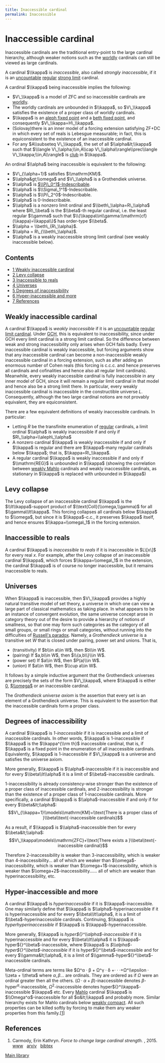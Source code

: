 ```yaml
---
title: Inaccessible cardinal
permalink: Inaccessible
---
```

# Inaccessible cardinal











  
Inaccessible cardinals are the traditional entry-point to the large
cardinal hierarchy, although weaker notions such as the
[worldly](/Worldly "Worldly")
cardinals can still be viewed as large cardinals.

A cardinal $\\kappa$ is *inaccessible*, also called *strongly
inaccessible*, if it is an
<a href="/Uncountable" class="mw-redirect" title="Uncountable">uncountable</a>
<a href="/Regular" class="mw-redirect" title="Regular">regular</a>
<a href="/Strong_limit" class="mw-redirect" title="Strong limit">strong limit</a>
cardinal.

A cardinal $\\kappa$ being inaccessible implies the following:

-   $V\_\\kappa$ is a model of ZFC and so inaccessible cardinals are
    [worldly](/Worldly "Worldly").
-   The worldly cardinals are unbounded in $\\kappa$, so $V\_\\kappa$
    satisfies the existence of a proper class of worldly cardinals.
-   $\\kappa$ is an
    <a href="/Aleph_fixed_point" class="mw-redirect" title="Aleph fixed point">aleph fixed point</a>
    and a
    <a href="/Beth_fixed_point" class="mw-redirect" title="Beth fixed point">beth fixed point</a>,
    and consequently $V\_\\kappa=H\_\\kappa$.
-   (Solovay)there is an inner model of a forcing extension satisfying
    ZF+DC in which every set of reals is Lebesgue measurable; in fact,
    this is equiconsistent to the existence of an inaccessible cardinal.
-   For any $A\\subseteq V\_\\kappa$, the set of all
    $\\alpha&lt;\\kappa$ such that $\\langle V\_\\alpha;\\in,A\\cap
    V\_\\alpha\\rangle\\prec\\langle V\_\\kappa;\\in,A\\rangle$ is
    [club](/Club "Club") in
    $\\kappa$.

An ordinal $\\alpha$ being inaccessible is equivalent to the following:

-   $V\_{\\alpha+1}$ satisfies $\\mathrm{KM}$.
-   $\\alpha&gt;\\omega$ and $V\_\\alpha$ is a Grothendiek universe.
-   $\\alpha$ is
    [$\\Pi\_0^1$-Indescribable](/Indescribable "Indescribable").
-   $\\alpha$ is $\\Sigma\_1^1$-Indescribable.
-   $\\alpha$ is $\\Pi\_2^0$-Indescribable.
-   $\\alpha$ is $0$-Indescribable.
-   $\\alpha$ is a nonzero limit ordinal and
    $\\beth\_\\alpha=R\_\\alpha$ where $R\_\\beta$ is the $\\beta$-th
    regular cardinal, i.e. the least regular $\\gamma$ such that
    $\\{\\kappa\\in\\gamma:\\mathrm{cf}(\\kappa)=\\kappa\\}$ has
    order-type $\\beta$.
-   $\\alpha = \\beth\_{R\_\\alpha}$.
-   $\\alpha = R\_{\\beth\_\\alpha}$.
-   $\\alpha$ is a weakly inaccessible strong limit cardinal (see weakly
    inaccessible below).



## Contents


-   [<span class="tocnumber">1</span> <span class="toctext">Weakly
    inaccessible cardinal</span>](#Weakly_inaccessible_cardinal)
-   [<span class="tocnumber">2</span> <span class="toctext">Levy
    collapse</span>](#Levy_collapse)
-   [<span class="tocnumber">3</span> <span class="toctext">Inaccessible
    to reals</span>](#Inaccessible_to_reals)
-   [<span class="tocnumber">4</span> <span
    class="toctext">Universes</span>](#Universes)
-   [<span class="tocnumber">5</span> <span class="toctext">Degrees of
    inaccessibility</span>](#Degrees_of_inaccessibility)
-   [<span class="tocnumber">6</span> <span
    class="toctext">Hyper-inaccessible and
    more</span>](#Hyper-inaccessible_and_more)
-   [<span class="tocnumber">7</span> <span
    class="toctext">References</span>](#References)


## Weakly inaccessible cardinal

A cardinal $\\kappa$ is *weakly inaccessible* if it is an
<a href="/Uncountable" class="mw-redirect" title="Uncountable">uncountable</a>
<a href="/Regular" class="mw-redirect" title="Regular">regular</a>
<a href="/Limit_cardinal" class="mw-redirect" title="Limit cardinal">limit cardinal</a>.
Under
<a href="/GCH" class="mw-redirect" title="GCH">GCH</a>,
this is equivalent to inaccessibility, since under GCH every limit
cardinal is a strong limit cardinal. So the difference between weak and
strong inaccessibility only arises when GCH fails badly. Every
inaccessible cardinal is weakly inaccessible, but forcing arguments show
that any inaccessible cardinal can become a non-inaccessible weakly
inaccessible cardinal in a forcing extension, such as after adding an
enormous number of Cohen reals (this forcing is c.c.c. and hence
preserves all cardinals and cofinalities and hence also all regular
limit cardinals). Meanwhile, every weakly inaccessible cardinal is fully
inaccessible in any inner model of GCH, since it will remain a regular
limit cardinal in that model and hence also be a strong limit there. In
particular, every weakly inaccessible cardinal is inaccessible in the
constructible universe $L$. Consequently, although the two large
cardinal notions are not provably equivalent, they are equiconsistent.

There are a few equivalent definitions of weakly inaccessible cardinals.
In particular:

-   Letting $R$ be the transfinite enumeration of
    <a href="/Regular" class="mw-redirect" title="Regular">regular</a>
    cardinals, a limit ordinal $\\alpha$ is weakly inaccessible if and
    only if $R\_\\alpha=\\aleph\_\\alpha$
-   A nonzero cardinal $\\kappa$ is weakly inaccessible if and only if
    $\\kappa$ is regular and there are $\\kappa$-many regular cardinals
    below $\\kappa$; that is, $\\kappa=R\_\\kappa$.
-   A regular cardinal $\\kappa$ is weakly inaccessible if and only if
    $\\mathrm{REG}$ is unbounded in $\\kappa$ (showing the correlation
    between [weakly
    Mahlo](/Mahlo "Mahlo")
    cardinals and weakly inaccessible cardinals, as stationary in
    $\\kappa$ is replaced with unbounded in $\\kappa$)

## Levy collapse

The Levy collapse of an inaccessible cardinal $\\kappa$ is the
$\\lt\\kappa$-support product of $\\text{Coll}(\\omega,\\gamma)$ for all
$\\gamma\\lt\\kappa$. This forcing collapses all cardinals below
$\\kappa$ to $\\omega$, but since it is $\\kappa$-c.c., it preserves
$\\kappa$ itself, and hence ensures $\\kappa=\\omega\_1$ in the forcing
extension.

## Inaccessible to reals

A cardinal $\\kappa$ is *inaccessible to reals* if it is inaccessible in
$L\[x\]$ for every real $x$. For example, after the Levy collapse of an
inaccessible cardinal $\\kappa$, which forces $\\kappa=\\omega\_1$ in
the extension, the cardinal $\\kappa$ is of course no longer
inaccessible, but it remains inaccessible to reals.

## Universes

When $\\kappa$ is inaccessible, then $V\_\\kappa$ provides a highly
natural transitive model of set theory, a universe in which one can view
a large part of classical mathematics as taking place. In what appears
to be an instance of convergent evolution, the same universe concept
arose in category theory out of the desire to provide a hierarchy of
notions of smallness, so that one may form such categories as the
category of all small groups, or small rings or small categories,
without running into the difficulties of [Russell's
paradox](/Russell%27s_paradox "Russell's paradox").
Namely, a *Grothendieck universe* is a transitive set $W$ that is closed
under pairing, power set and unions. That is,

-   (transitivity) If $b\\in a\\in W$, then $b\\in W$.
-   (pairing) If $a,b\\in W$, then $\\{a,b\\}\\in W$.
-   (power set) If $a\\in W$, then $P(a)\\in W$.
-   (union) If $a\\in W$, then $\\cup a\\in W$.

It follows by a simple inductive argument that the Grothendieck
universes are precisely the sets of the form $V\_\\kappa$, where
$\\kappa$ is either
[$0$](/Zero "Zero"),
[$\\omega$](/Omega "Omega")
or an inaccessible cardinal.

The *Grothendieck universe axiom* is the assertion that every set is an
element of a Grothendieck universe. This is equivalent to the assertion
that the inaccessible cardinals form a proper class.

## Degrees of inaccessibility

A cardinal $\\kappa$ is *$1$-inaccessible* if it is inaccessible and a
limit of inaccessible cardinals. In other words, $\\kappa$ is
$1$-inaccessible if $\\kappa$ is the $\\kappa^{\\rm th}$ inaccessible
cardinal, that is, if $\\kappa$ is a fixed point in the enumeration of
all inaccessible cardinals. Equivalently, $\\kappa$ is $1$-inaccessible
if $V\_\\kappa$ is a universe and satisfies the universe axiom.

More generally, $\\kappa$ is $\\alpha$-inaccessible if it is
inaccessible and for every $\\beta\\lt\\alpha$ it is a limit of
$\\beta$-inaccessible cardinals.

$1$-inaccessibility is already consistency-wise stronger than the
existence of a proper class of inaccessible cardinals, and
$2$-inaccessibility is stronger than the existence of a proper class of
$1$-inaccessible cardinals. More specifically, a cardinal $\\kappa$ is
$\\alpha$-inaccessible if and only if for every $\\beta&lt;\\alpha$:
$$V\_{\\kappa+1}\\models\\mathrm{KM}+\\text{There is a proper class of
}\\beta\\text{-inaccessible cardinals}$$

As a result, if $\\kappa$ is $\\alpha$-inaccessible then for every
$\\beta&lt;\\alpha$: $$V\_\\kappa\\models\\mathrm{ZFC}+\\text{There
exists a }\\beta\\text{-inaccessible cardinal}$$

Therefore $2$-inaccessibility is weaker than $3$-inaccessibility, which
is weaker than $4$-inaccessibility... all of which are weaker than
$\\omega$-inaccessibility, which is weaker than
$\\omega+1$-inaccessibility, which is weaker than
$\\omega+2$-inaccessibility...... all of which are weaker than
hyperinaccessibility, etc.

## Hyper-inaccessible and more

A cardinal $\\kappa$ is *hyperinaccessible* if it is
$\\kappa$-inaccessible. One may similarly define that $\\kappa$ is
$\\alpha$-hyperinaccessible if it is hyperinaccessible and for every
$\\beta\\lt\\alpha$, it is a limit of $\\beta$-hyperinaccessible
cardinals. Continuing, $\\kappa$ is *hyperhyperinaccessible* if
$\\kappa$ is $\\kappa$-hyperinaccessible.

More generally, $\\kappa$ is *hyper${}^\\alpha$-inaccessible* if it is
hyperinaccessible and for every $\\beta\\lt\\alpha$ it is
$\\kappa$-hyper${}^\\beta$-inaccessible, where $\\kappa$ is
*$\\alpha$-hyper${}^\\beta$-inaccessible* if it is
hyper${}^\\beta$-inaccessible and for every $\\gamma&lt;\\alpha$, it is
a limit of $\\gamma$-hyper${}^\\beta$-inaccessible cardinals.

Meta-ordinal terms are terms like $Ω^α · β + Ω^γ · δ +· · ·+Ω^\\epsilon
· \\zeta + \\theta$ where $α, β...$ are ordinals. They are ordered as if
$Ω$ were an ordinal greater then all the others. $(Ω · α +
β)$-inaccessible denotes $β$-hyper${}^α$-inaccessible,
$Ω^2$-inaccessible denotes hyper${}^\\kappa$-inaccessible $\\kappa$ etc.
Every
[Mahlo](/Mahlo "Mahlo")
cardinal $\\kappa$ is $\\Omega^α$-inaccessible for all $α&lt;\\kappa$
and probably more. Similar hierarchy exists for Mahlo cardinals below
[weakly
compact](/Weakly_compact "Weakly compact").
All such properties can be killed softly by forcing to make them any
weaker properties from this
family.\[[1](#bibkey_Carmody2015:ForceToChangeLargeCardinalStrength)\]

## References

1.  <span
    id="bibkey_Carmody2015:ForceToChangeLargeCardinalStrength">Carmody,
    Erin Kathryn. *Force to change large cardinal strength.* , 2015.
    <a href="https://academicworks.cuny.edu/gc_etds/879/" class="extiw">www</a>   <a href="http://web.archive.org/web/20191005074926/http://arxiv.org/abs/1506.03432" class="extiw">arχiv</a>   <a href="javascript:bibpopup(&#39;@article%7BCarmody2015:ForceToChangeLargeCardinalStrength,%20%20%20%20author%20=%20%7BCarmody,%20Erin%20Kathryn%7D,%3Cbr%3E%20%20%20%20%20%20%20%20%20title%20=%20%7BForce%20to%20change%20large%20cardinal%20strength%7D,%3Cbr%3E%20%20%20%20%20%20%20%20year%20=%20%7B2015%7D,%3Cbr%3E%20%20%20%20%20eprint%20=%20%7B1506.03432%7D,%3Cbr%3E%20%20%20%20%20%20url%20=%20%7Bhttps://academicworks.cuny.edu/gc_etds/879/%7D%7D&#39;)" class="bibtex">bibtex</a></span>

[Main
library](/Library "Library")


